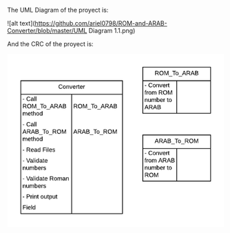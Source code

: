 
The UML Diagram of the proyect is:




![alt text](https://github.com/ariel0798/ROM-and-ARAB-Converter/blob/master/UML Diagram 1.1.png)

And the CRC of the proyect is:


![alt text](https://github.com/ariel0798/ROM-and-ARAB-Converter/blob/master/CRC_1.1.png)


